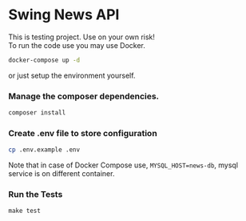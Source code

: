 Swing News API
==============

This is testing project. Use on your own risk!  
To run the code use you may use Docker.  
```bash
docker-compose up -d
```
or just setup the environment yourself.  
### Manage the composer dependencies.
```bash
composer install
```
### Create .env file to store configuration
```bash
cp .env.example .env
```
Note that in case of Docker Compose use, `MYSQL_HOST=news-db`, mysql service is on different container.
### Run the Tests
```
make test
```